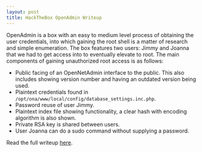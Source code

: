```yaml
---
layout: post
title: HackTheBox OpenAdmin Writeup
---
```


OpenAdmin is a box with an easy to medium level process of obtaining the user credentials, into which gaining the root shell is a matter of research and simple enumeration. The box features two users: Jimmy and Joanna that we had to get access into to eventually elevate to root. The main components of gaining unauthorized root access is as follows:

* Public facing of an OpenNetAdmin interface to the public. This also includes showing version number and having an outdated version being used.
* Plaintext credentials found in `/opt/ona/www/local/config/database_settings.inc.php`.
* Password reuse of user Jimmy.
* Plaintext index file showing functionality, a clear hash with encoding algorithm is also shown.
* Private RSA key is shared between users.
* User Joanna can do a sudo command without supplying a password.


Read the full writeup [here](https://burntxnoodle.github.io/writeups/HTB-OpenAdmin.pdf).
